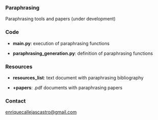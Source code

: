 ### Paraphrasing
Paraphrasing tools and papers (under development)


### Code

- **main.py**: execution of paraphrasing functions

- **paraphrasing_generation.py**: definition of paraphrasing functions

### Resources

- **resources_list**: text document with paraphrasing bibliography

- **+papers**: .pdf documents with paraphrasing papers 

### Contact

enriquecallejascastro@gmail.com
